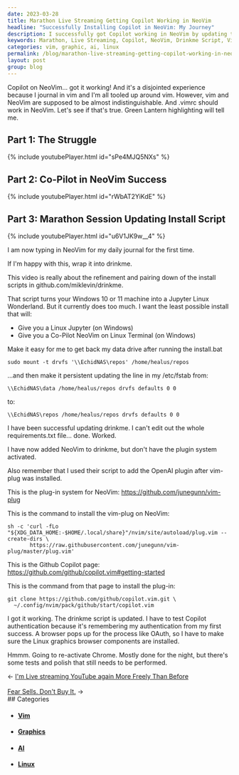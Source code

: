 ```yaml
---
date: 2023-03-28
title: Marathon Live Streaming Getting Copilot Working in NeoVim
headline: "Successfully Installing Copilot in NeoVim: My Journey"
description: I successfully got Copilot working in NeoVim by updating the drinkme script, installing vim-plug and the Copilot plug-in from Github, and testing the authentication process. Although I'm done for the night, there are still tests and polish that need to be done. Read about my journey to get Copilot working in NeoVim on my blog.
keywords: Marathon, Live Streaming, Copilot, NeoVim, Drinkme Script, Vim-Plug, Plug-in, Authentication Process, Tests, Polish, Linux, Graphics, Browser
categories: vim, graphic, ai, linux
permalink: /blog/marathon-live-streaming-getting-copilot-working-in-neovim/
layout: post
group: blog
---
```



Copilot on NeoVim... got it working! And it's a disjointed experience because I
journal in vim and I'm all tooled up around vim. However, vim and NeoVim are
supposed to be almost indistinguishable. And .vimrc should work in NeoVim.
Let's see if that's true. Green Lantern highlighting will tell me.

## Part 1: The Struggle

{% include youtubePlayer.html id="sPe4MJQ5NXs" %}

## Part 2: Co-Pilot in NeoVim Success

{% include youtubePlayer.html id="rWbAT2YiKdE" %}

## Part 3: Marathon Session Updating Install Script

{% include youtubePlayer.html id="u6V1JK9w__4" %}

I am now typing in NeoVim for my daily journal for the first time.

If I'm happy with this, wrap it into drinkme.

This video is really about the refinement and pairing down of the install
scripts in github.com/miklevin/drinkme.

That script turns your Windows 10 or 11 machine into a Jupyter Linux
Wonderland. But it currently does too much. I want the least possible install
that will:

- Give you a Linux Jupyter (on Windows)
- Give you a Co-Pilot NeoVim on Linux Terminal (on Windows)

Make it easy for me to get back my data drive after running the install.bat

    sudo mount -t drvfs '\\EchidNAS\repos' /home/healus/repos

...and then make it persistent updating the line in my /etc/fstab from:

    \\EchidNAS\data /home/healus/repos drvfs defaults 0 0

to:

    \\EchidNAS\repos /home/healus/repos drvfs defaults 0 0

I have been successful updating drinkme. I can't edit out the whole
requirements.txt file... done. Worked.

I have now added NeoVim to drinkme, but don't have the plugin system activated.

Also remember that I used their script to add the OpenAI plugin after vim-plug
was installed.

This is the plug-in system for NeoVim:
https://github.com/junegunn/vim-plug

This is the command to install the vim-plug on NeoVim:

    sh -c 'curl -fLo "${XDG_DATA_HOME:-$HOME/.local/share}"/nvim/site/autoload/plug.vim --create-dirs \
           https://raw.githubusercontent.com/junegunn/vim-plug/master/plug.vim'

This is the Github Copilot page:
https://github.com/github/copilot.vim#getting-started

This is the command from that page to install the plug-in:

    git clone https://github.com/github/copilot.vim.git \
      ~/.config/nvim/pack/github/start/copilot.vim

I got it working. The drinkme script is updated. I have to test Copilot
authentication because it's remembering my authentication from my first
success. A browser pops up for the process like OAuth, so I have to make sure
the Linux graphics browser components are installed.

Hmmm. Going to re-activate Chrome. Mostly done for the night, but there's some
tests and polish that still needs to be performed.


<div class="arrow-links"><div class="post-nav-prev"><span class="arrow">&larr;&nbsp;</span><a href="/blog/i-m-live-streaming-youtube-again-more-freely-than-before/">I'm Live streaming YouTube again More Freely Than Before</a></div> &nbsp; <div class="post-nav-next"><a href="/blog/fear-sells-don-t-buy-it/">Fear Sells. Don't Buy It.</a><span class="arrow">&nbsp;&rarr;</span></div></div>
## Categories

<ul>
<li><h4><a href='/vim/'>Vim</a></h4></li>
<li><h4><a href='/graphic/'>Graphics</a></h4></li>
<li><h4><a href='/ai/'>AI</a></h4></li>
<li><h4><a href='/linux/'>Linux</a></h4></li></ul>